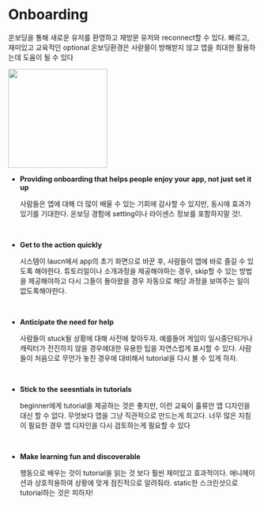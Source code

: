 # Onboarding

온보딩을 통해 새로운 유저를 환영하고 재방문 유저와 reconnect할 수 있다. 빠르고, 재미있고 교육적인 optional 온보딩환경은 사랃믈이 방해받지 않고 앱을 최대한 활용하는데 도움이 될 수 있다


<img src="https://s3.us-west-2.amazonaws.com/secure.notion-static.com/6a84a5e0-2708-4fdc-886b-6a3c558f8294/Untitled.png?X-Amz-Algorithm=AWS4-HMAC-SHA256&X-Amz-Content-Sha256=UNSIGNED-PAYLOAD&X-Amz-Credential=AKIAT73L2G45EIPT3X45%2F20220509%2Fus-west-2%2Fs3%2Faws4_request&X-Amz-Date=20220509T155018Z&X-Amz-Expires=86400&X-Amz-Signature=770399b8cf87795293e71ce0f6ea8e0d171ca4444547085af556d11d6e9f68cf&X-Amz-SignedHeaders=host&response-content-disposition=filename%20%3D%22Untitled.png%22&x-id=GetObject" width = 200>


- **Providing onboarding that helps people enjoy your app, not just set it up**
  
    사람들은 앱에 대해 더 많이 배울 수 있는 기회에 감사할 수 있지만, 동시에 효과가 있기를 기대한다. 온보딩 경험에 setting이나 라이센스 정보를 포함하지말 것!.
    
<br/>

- **Get to the action quickly**
  
    시스템이 laucn에서 app의 초기 화면으로 바꾼 후, 사람들이 앱에 바로 즐길 수 있도록 해야한다. 튜토리얼이나 소개과정을 제공해야하는 경우, skip할 수 있는 방법을 제공해야하고 다시 그들이 돌아왔을 경우 자동으로 해당 과정을 보여주는 일이 없도록해야한다.
    
<br/>

- **Anticipate the need for help**
  
    사람들이 stuck될 상황에 대해 사전에 찾아두자. 
    예를들어 게임이 일시중단되거나 캐릭터가 전진하지 않을 경우에대한 유용한 팁을 자연스럽게 표시할 수 있다. 사람들이 처음으로 무언가 놓친 경우에 대비해서 tutorial을 다시 볼 수 있게 하자.
    
<br/>

- **Stick to the seesntials in tutorials**
  
    beginner에게 tutorial을 제공하는 것은 좋지만, 이런 교육이 훌류안 앱 디자인을 대신 할 수 없다. 무엇보다 앱을 그냥 직관적으로 만드는게 최고다. 너무 많은 지침이 필요한 경우 앱 디자인을 다시 검토하는게 필요할 수 있다
    
<br/>

- **Make learning fun and discoverable**
 
    행동으로 배우는 것이 tutorial을 읽는 것 보다 훨씬 재미있고 효과적이다. 애니메이션과 상호작용하여 상황에 맞게 점진적으로 알려줘라. static한 스크린샷으로 tutorial하는 것은 피하자!
